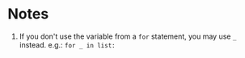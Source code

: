 # Notes
1. If you don't use the variable from a `for` statement, you may use `_` instead. e.g.: `for _ in list:`